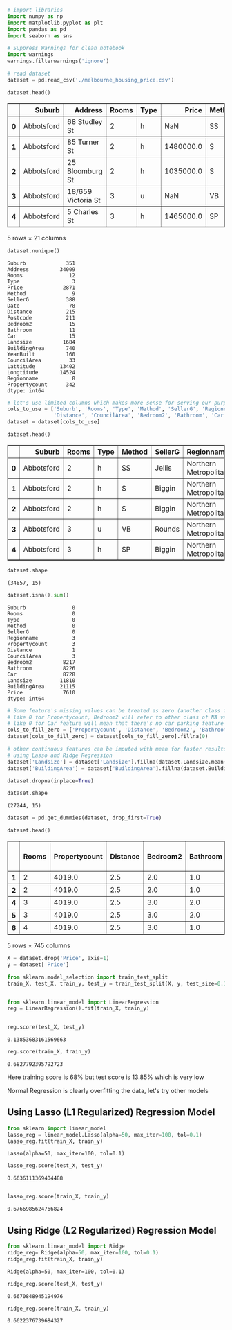 ```python
# import libraries
import numpy as np
import matplotlib.pyplot as plt
import pandas as pd
import seaborn as sns
```


```python
# Suppress Warnings for clean notebook
import warnings
warnings.filterwarnings('ignore')
```


```python
# read dataset
dataset = pd.read_csv('./melbourne_housing_price.csv')
```


```python
dataset.head()
```




<div>
<style scoped>
    .dataframe tbody tr th:only-of-type {
        vertical-align: middle;
    }

    .dataframe tbody tr th {
        vertical-align: top;
    }

    .dataframe thead th {
        text-align: right;
    }
</style>
<table border="1" class="dataframe">
  <thead>
    <tr style="text-align: right;">
      <th></th>
      <th>Suburb</th>
      <th>Address</th>
      <th>Rooms</th>
      <th>Type</th>
      <th>Price</th>
      <th>Method</th>
      <th>SellerG</th>
      <th>Date</th>
      <th>Distance</th>
      <th>Postcode</th>
      <th>...</th>
      <th>Bathroom</th>
      <th>Car</th>
      <th>Landsize</th>
      <th>BuildingArea</th>
      <th>YearBuilt</th>
      <th>CouncilArea</th>
      <th>Lattitude</th>
      <th>Longtitude</th>
      <th>Regionname</th>
      <th>Propertycount</th>
    </tr>
  </thead>
  <tbody>
    <tr>
      <th>0</th>
      <td>Abbotsford</td>
      <td>68 Studley St</td>
      <td>2</td>
      <td>h</td>
      <td>NaN</td>
      <td>SS</td>
      <td>Jellis</td>
      <td>3/09/2016</td>
      <td>2.5</td>
      <td>3067.0</td>
      <td>...</td>
      <td>1.0</td>
      <td>1.0</td>
      <td>126.0</td>
      <td>NaN</td>
      <td>NaN</td>
      <td>Yarra City Council</td>
      <td>-37.8014</td>
      <td>144.9958</td>
      <td>Northern Metropolitan</td>
      <td>4019.0</td>
    </tr>
    <tr>
      <th>1</th>
      <td>Abbotsford</td>
      <td>85 Turner St</td>
      <td>2</td>
      <td>h</td>
      <td>1480000.0</td>
      <td>S</td>
      <td>Biggin</td>
      <td>3/12/2016</td>
      <td>2.5</td>
      <td>3067.0</td>
      <td>...</td>
      <td>1.0</td>
      <td>1.0</td>
      <td>202.0</td>
      <td>NaN</td>
      <td>NaN</td>
      <td>Yarra City Council</td>
      <td>-37.7996</td>
      <td>144.9984</td>
      <td>Northern Metropolitan</td>
      <td>4019.0</td>
    </tr>
    <tr>
      <th>2</th>
      <td>Abbotsford</td>
      <td>25 Bloomburg St</td>
      <td>2</td>
      <td>h</td>
      <td>1035000.0</td>
      <td>S</td>
      <td>Biggin</td>
      <td>4/02/2016</td>
      <td>2.5</td>
      <td>3067.0</td>
      <td>...</td>
      <td>1.0</td>
      <td>0.0</td>
      <td>156.0</td>
      <td>79.0</td>
      <td>1900.0</td>
      <td>Yarra City Council</td>
      <td>-37.8079</td>
      <td>144.9934</td>
      <td>Northern Metropolitan</td>
      <td>4019.0</td>
    </tr>
    <tr>
      <th>3</th>
      <td>Abbotsford</td>
      <td>18/659 Victoria St</td>
      <td>3</td>
      <td>u</td>
      <td>NaN</td>
      <td>VB</td>
      <td>Rounds</td>
      <td>4/02/2016</td>
      <td>2.5</td>
      <td>3067.0</td>
      <td>...</td>
      <td>2.0</td>
      <td>1.0</td>
      <td>0.0</td>
      <td>NaN</td>
      <td>NaN</td>
      <td>Yarra City Council</td>
      <td>-37.8114</td>
      <td>145.0116</td>
      <td>Northern Metropolitan</td>
      <td>4019.0</td>
    </tr>
    <tr>
      <th>4</th>
      <td>Abbotsford</td>
      <td>5 Charles St</td>
      <td>3</td>
      <td>h</td>
      <td>1465000.0</td>
      <td>SP</td>
      <td>Biggin</td>
      <td>4/03/2017</td>
      <td>2.5</td>
      <td>3067.0</td>
      <td>...</td>
      <td>2.0</td>
      <td>0.0</td>
      <td>134.0</td>
      <td>150.0</td>
      <td>1900.0</td>
      <td>Yarra City Council</td>
      <td>-37.8093</td>
      <td>144.9944</td>
      <td>Northern Metropolitan</td>
      <td>4019.0</td>
    </tr>
  </tbody>
</table>
<p>5 rows × 21 columns</p>
</div>




```python
dataset.nunique()
```




    Suburb             351
    Address          34009
    Rooms               12
    Type                 3
    Price             2871
    Method               9
    SellerG            388
    Date                78
    Distance           215
    Postcode           211
    Bedroom2            15
    Bathroom            11
    Car                 15
    Landsize          1684
    BuildingArea       740
    YearBuilt          160
    CouncilArea         33
    Lattitude        13402
    Longtitude       14524
    Regionname           8
    Propertycount      342
    dtype: int64




```python
# let's use limited columns which makes more sense for serving our purpose
cols_to_use = ['Suburb', 'Rooms', 'Type', 'Method', 'SellerG', 'Regionname', 'Propertycount', 
               'Distance', 'CouncilArea', 'Bedroom2', 'Bathroom', 'Car', 'Landsize', 'BuildingArea', 'Price']
dataset = dataset[cols_to_use]
```


```python
dataset.head()
```




<div>
<style scoped>
    .dataframe tbody tr th:only-of-type {
        vertical-align: middle;
    }

    .dataframe tbody tr th {
        vertical-align: top;
    }

    .dataframe thead th {
        text-align: right;
    }
</style>
<table border="1" class="dataframe">
  <thead>
    <tr style="text-align: right;">
      <th></th>
      <th>Suburb</th>
      <th>Rooms</th>
      <th>Type</th>
      <th>Method</th>
      <th>SellerG</th>
      <th>Regionname</th>
      <th>Propertycount</th>
      <th>Distance</th>
      <th>CouncilArea</th>
      <th>Bedroom2</th>
      <th>Bathroom</th>
      <th>Car</th>
      <th>Landsize</th>
      <th>BuildingArea</th>
      <th>Price</th>
    </tr>
  </thead>
  <tbody>
    <tr>
      <th>0</th>
      <td>Abbotsford</td>
      <td>2</td>
      <td>h</td>
      <td>SS</td>
      <td>Jellis</td>
      <td>Northern Metropolitan</td>
      <td>4019.0</td>
      <td>2.5</td>
      <td>Yarra City Council</td>
      <td>2.0</td>
      <td>1.0</td>
      <td>1.0</td>
      <td>126.0</td>
      <td>NaN</td>
      <td>NaN</td>
    </tr>
    <tr>
      <th>1</th>
      <td>Abbotsford</td>
      <td>2</td>
      <td>h</td>
      <td>S</td>
      <td>Biggin</td>
      <td>Northern Metropolitan</td>
      <td>4019.0</td>
      <td>2.5</td>
      <td>Yarra City Council</td>
      <td>2.0</td>
      <td>1.0</td>
      <td>1.0</td>
      <td>202.0</td>
      <td>NaN</td>
      <td>1480000.0</td>
    </tr>
    <tr>
      <th>2</th>
      <td>Abbotsford</td>
      <td>2</td>
      <td>h</td>
      <td>S</td>
      <td>Biggin</td>
      <td>Northern Metropolitan</td>
      <td>4019.0</td>
      <td>2.5</td>
      <td>Yarra City Council</td>
      <td>2.0</td>
      <td>1.0</td>
      <td>0.0</td>
      <td>156.0</td>
      <td>79.0</td>
      <td>1035000.0</td>
    </tr>
    <tr>
      <th>3</th>
      <td>Abbotsford</td>
      <td>3</td>
      <td>u</td>
      <td>VB</td>
      <td>Rounds</td>
      <td>Northern Metropolitan</td>
      <td>4019.0</td>
      <td>2.5</td>
      <td>Yarra City Council</td>
      <td>3.0</td>
      <td>2.0</td>
      <td>1.0</td>
      <td>0.0</td>
      <td>NaN</td>
      <td>NaN</td>
    </tr>
    <tr>
      <th>4</th>
      <td>Abbotsford</td>
      <td>3</td>
      <td>h</td>
      <td>SP</td>
      <td>Biggin</td>
      <td>Northern Metropolitan</td>
      <td>4019.0</td>
      <td>2.5</td>
      <td>Yarra City Council</td>
      <td>3.0</td>
      <td>2.0</td>
      <td>0.0</td>
      <td>134.0</td>
      <td>150.0</td>
      <td>1465000.0</td>
    </tr>
  </tbody>
</table>
</div>




```python
dataset.shape
```




    (34857, 15)




```python
dataset.isna().sum()
```




    Suburb               0
    Rooms                0
    Type                 0
    Method               0
    SellerG              0
    Regionname           3
    Propertycount        3
    Distance             1
    CouncilArea          3
    Bedroom2          8217
    Bathroom          8226
    Car               8728
    Landsize         11810
    BuildingArea     21115
    Price             7610
    dtype: int64




```python
# Some feature's missing values can be treated as zero (another class for NA values or absence of that feature)
# like 0 for Propertycount, Bedroom2 will refer to other class of NA values
# like 0 for Car feature will mean that there's no car parking feature with house
cols_to_fill_zero = ['Propertycount', 'Distance', 'Bedroom2', 'Bathroom', 'Car']
dataset[cols_to_fill_zero] = dataset[cols_to_fill_zero].fillna(0)

# other continuous features can be imputed with mean for faster results since our focus is on Reducing overfitting
# using Lasso and Ridge Regression
dataset['Landsize'] = dataset['Landsize'].fillna(dataset.Landsize.mean())
dataset['BuildingArea'] = dataset['BuildingArea'].fillna(dataset.BuildingArea.mean())
```


```python
dataset.dropna(inplace=True)
```


```python
dataset.shape
```




    (27244, 15)




```python
dataset = pd.get_dummies(dataset, drop_first=True)
```


```python
dataset.head()
```




<div>
<style scoped>
    .dataframe tbody tr th:only-of-type {
        vertical-align: middle;
    }

    .dataframe tbody tr th {
        vertical-align: top;
    }

    .dataframe thead th {
        text-align: right;
    }
</style>
<table border="1" class="dataframe">
  <thead>
    <tr style="text-align: right;">
      <th></th>
      <th>Rooms</th>
      <th>Propertycount</th>
      <th>Distance</th>
      <th>Bedroom2</th>
      <th>Bathroom</th>
      <th>Car</th>
      <th>Landsize</th>
      <th>BuildingArea</th>
      <th>Price</th>
      <th>Suburb_Aberfeldie</th>
      <th>...</th>
      <th>CouncilArea_Moorabool Shire Council</th>
      <th>CouncilArea_Moreland City Council</th>
      <th>CouncilArea_Nillumbik Shire Council</th>
      <th>CouncilArea_Port Phillip City Council</th>
      <th>CouncilArea_Stonnington City Council</th>
      <th>CouncilArea_Whitehorse City Council</th>
      <th>CouncilArea_Whittlesea City Council</th>
      <th>CouncilArea_Wyndham City Council</th>
      <th>CouncilArea_Yarra City Council</th>
      <th>CouncilArea_Yarra Ranges Shire Council</th>
    </tr>
  </thead>
  <tbody>
    <tr>
      <th>1</th>
      <td>2</td>
      <td>4019.0</td>
      <td>2.5</td>
      <td>2.0</td>
      <td>1.0</td>
      <td>1.0</td>
      <td>202.0</td>
      <td>160.2564</td>
      <td>1480000.0</td>
      <td>0</td>
      <td>...</td>
      <td>0</td>
      <td>0</td>
      <td>0</td>
      <td>0</td>
      <td>0</td>
      <td>0</td>
      <td>0</td>
      <td>0</td>
      <td>1</td>
      <td>0</td>
    </tr>
    <tr>
      <th>2</th>
      <td>2</td>
      <td>4019.0</td>
      <td>2.5</td>
      <td>2.0</td>
      <td>1.0</td>
      <td>0.0</td>
      <td>156.0</td>
      <td>79.0000</td>
      <td>1035000.0</td>
      <td>0</td>
      <td>...</td>
      <td>0</td>
      <td>0</td>
      <td>0</td>
      <td>0</td>
      <td>0</td>
      <td>0</td>
      <td>0</td>
      <td>0</td>
      <td>1</td>
      <td>0</td>
    </tr>
    <tr>
      <th>4</th>
      <td>3</td>
      <td>4019.0</td>
      <td>2.5</td>
      <td>3.0</td>
      <td>2.0</td>
      <td>0.0</td>
      <td>134.0</td>
      <td>150.0000</td>
      <td>1465000.0</td>
      <td>0</td>
      <td>...</td>
      <td>0</td>
      <td>0</td>
      <td>0</td>
      <td>0</td>
      <td>0</td>
      <td>0</td>
      <td>0</td>
      <td>0</td>
      <td>1</td>
      <td>0</td>
    </tr>
    <tr>
      <th>5</th>
      <td>3</td>
      <td>4019.0</td>
      <td>2.5</td>
      <td>3.0</td>
      <td>2.0</td>
      <td>1.0</td>
      <td>94.0</td>
      <td>160.2564</td>
      <td>850000.0</td>
      <td>0</td>
      <td>...</td>
      <td>0</td>
      <td>0</td>
      <td>0</td>
      <td>0</td>
      <td>0</td>
      <td>0</td>
      <td>0</td>
      <td>0</td>
      <td>1</td>
      <td>0</td>
    </tr>
    <tr>
      <th>6</th>
      <td>4</td>
      <td>4019.0</td>
      <td>2.5</td>
      <td>3.0</td>
      <td>1.0</td>
      <td>2.0</td>
      <td>120.0</td>
      <td>142.0000</td>
      <td>1600000.0</td>
      <td>0</td>
      <td>...</td>
      <td>0</td>
      <td>0</td>
      <td>0</td>
      <td>0</td>
      <td>0</td>
      <td>0</td>
      <td>0</td>
      <td>0</td>
      <td>1</td>
      <td>0</td>
    </tr>
  </tbody>
</table>
<p>5 rows × 745 columns</p>
</div>




```python
X = dataset.drop('Price', axis=1)
y = dataset['Price']
```


```python
from sklearn.model_selection import train_test_split
train_X, test_X, train_y, test_y = train_test_split(X, y, test_size=0.3, random_state=2)
```


```python

from sklearn.linear_model import LinearRegression
reg = LinearRegression().fit(train_X, train_y)
```


```python

reg.score(test_X, test_y)
```




    0.13853683161569663




```python
reg.score(train_X, train_y)
```




    0.6827792395792723



Here training score is 68% but test score is 13.85% which is very low

Normal Regression is clearly overfitting the data, let's try other models
## Using Lasso (L1 Regularized) Regression Model


```python
from sklearn import linear_model
lasso_reg = linear_model.Lasso(alpha=50, max_iter=100, tol=0.1)
lasso_reg.fit(train_X, train_y)
```




    Lasso(alpha=50, max_iter=100, tol=0.1)




```python
lasso_reg.score(test_X, test_y)
```




    0.6636111369404488




```python

lasso_reg.score(train_X, train_y)
```




    0.6766985624766824



## Using Ridge (L2 Regularized) Regression Model


```python
from sklearn.linear_model import Ridge
ridge_reg= Ridge(alpha=50, max_iter=100, tol=0.1)
ridge_reg.fit(train_X, train_y)
```




    Ridge(alpha=50, max_iter=100, tol=0.1)




```python
ridge_reg.score(test_X, test_y)
```




    0.6670848945194976




```python
ridge_reg.score(train_X, train_y)
```




    0.6622376739684327


